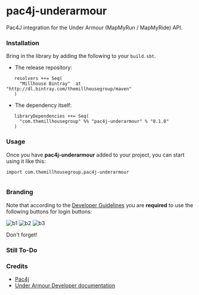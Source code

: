 pac4j-underarmour
============================

Pac4J integration for the Under Armour (MapMyRun / MapMyRide) API.


### Installation

Bring in the library by adding the following to your ```build.sbt```. 

  - The release repository: 

```
   resolvers ++= Seq(
     "Millhouse Bintray"  at "http://dl.bintray.com/themillhousegroup/maven"
   )
```
  - The dependency itself: 

```
   libraryDependencies ++= Seq(
     "com.themillhousegroup" %% "pac4j-underarmour" % "0.1.0"
   )

```

### Usage

Once you have __pac4j-underarmour__ added to your project, you can start using it like this:

```
import com.themillhousegroup.pac4j-underarmour


```

### Branding 
Note that according to the [Developer Guidelines](https://developer.underarmour.com/docs/v70_Authentication) you are __required__ to use the following buttons for login buttons:

![b1](http://developer-ua.mapmyfitness.com.s3.amazonaws.com/assets/login_buttons/UA-login_btn-xlarge.png)
![b2](http://developer-ua.mapmyfitness.com.s3.amazonaws.com/assets/login_buttons/UA-login_btn-large.png)
![b3](http://developer-ua.mapmyfitness.com.s3.amazonaws.com/assets/login_buttons/UA-login_btn-medium.png)

Don't forget! 


### Still To-Do

### Credits

- [Pac4j](https://github.com/pac4j/pac4j)
- [Under Armour Developer documentation](https://developer.underarmour.com/docs)

